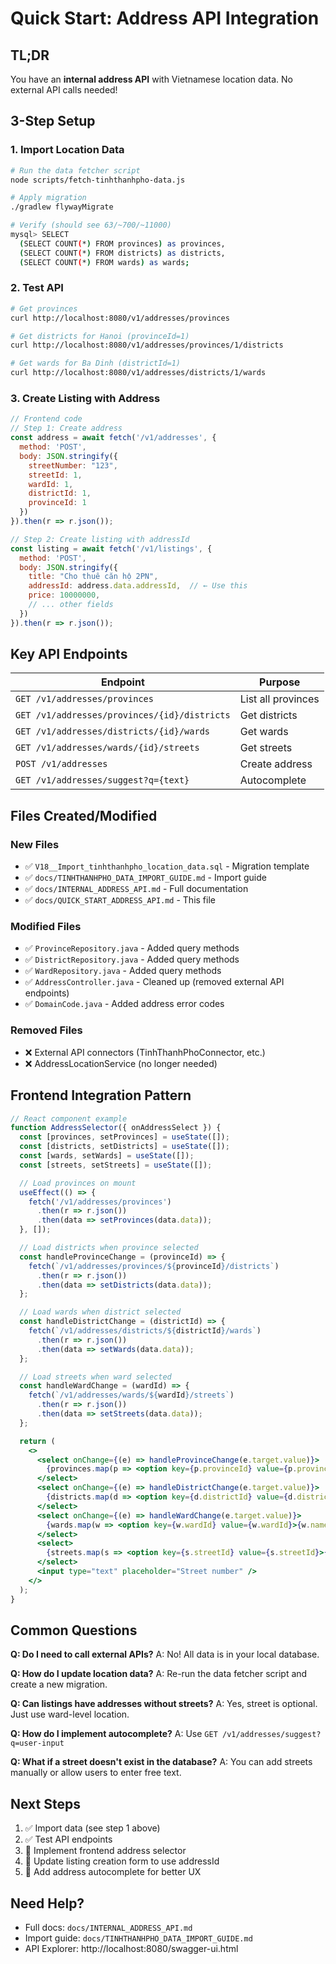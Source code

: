 # Quick Start: Address API Integration

## TL;DR

You have an **internal address API** with Vietnamese location data. No external API calls needed!

## 3-Step Setup

### 1. Import Location Data

```bash
# Run the data fetcher script
node scripts/fetch-tinhthanhpho-data.js

# Apply migration
./gradlew flywayMigrate

# Verify (should see 63/~700/~11000)
mysql> SELECT
  (SELECT COUNT(*) FROM provinces) as provinces,
  (SELECT COUNT(*) FROM districts) as districts,
  (SELECT COUNT(*) FROM wards) as wards;
```

### 2. Test API

```bash
# Get provinces
curl http://localhost:8080/v1/addresses/provinces

# Get districts for Hanoi (provinceId=1)
curl http://localhost:8080/v1/addresses/provinces/1/districts

# Get wards for Ba Dinh (districtId=1)
curl http://localhost:8080/v1/addresses/districts/1/wards
```

### 3. Create Listing with Address

```javascript
// Frontend code
// Step 1: Create address
const address = await fetch('/v1/addresses', {
  method: 'POST',
  body: JSON.stringify({
    streetNumber: "123",
    streetId: 1,
    wardId: 1,
    districtId: 1,
    provinceId: 1
  })
}).then(r => r.json());

// Step 2: Create listing with addressId
const listing = await fetch('/v1/listings', {
  method: 'POST',
  body: JSON.stringify({
    title: "Cho thuê căn hộ 2PN",
    addressId: address.data.addressId,  // ← Use this
    price: 10000000,
    // ... other fields
  })
}).then(r => r.json());
```

## Key API Endpoints

| Endpoint | Purpose |
|----------|---------|
| `GET /v1/addresses/provinces` | List all provinces |
| `GET /v1/addresses/provinces/{id}/districts` | Get districts |
| `GET /v1/addresses/districts/{id}/wards` | Get wards |
| `GET /v1/addresses/wards/{id}/streets` | Get streets |
| `POST /v1/addresses` | Create address |
| `GET /v1/addresses/suggest?q={text}` | Autocomplete |

## Files Created/Modified

### New Files
- ✅ `V18__Import_tinhthanhpho_location_data.sql` - Migration template
- ✅ `docs/TINHTHANHPHO_DATA_IMPORT_GUIDE.md` - Import guide
- ✅ `docs/INTERNAL_ADDRESS_API.md` - Full documentation
- ✅ `docs/QUICK_START_ADDRESS_API.md` - This file

### Modified Files
- ✅ `ProvinceRepository.java` - Added query methods
- ✅ `DistrictRepository.java` - Added query methods
- ✅ `WardRepository.java` - Added query methods
- ✅ `AddressController.java` - Cleaned up (removed external API endpoints)
- ✅ `DomainCode.java` - Added address error codes

### Removed Files
- ❌ External API connectors (TinhThanhPhoConnector, etc.)
- ❌ AddressLocationService (no longer needed)

## Frontend Integration Pattern

```jsx
// React component example
function AddressSelector({ onAddressSelect }) {
  const [provinces, setProvinces] = useState([]);
  const [districts, setDistricts] = useState([]);
  const [wards, setWards] = useState([]);
  const [streets, setStreets] = useState([]);

  // Load provinces on mount
  useEffect(() => {
    fetch('/v1/addresses/provinces')
      .then(r => r.json())
      .then(data => setProvinces(data.data));
  }, []);

  // Load districts when province selected
  const handleProvinceChange = (provinceId) => {
    fetch(`/v1/addresses/provinces/${provinceId}/districts`)
      .then(r => r.json())
      .then(data => setDistricts(data.data));
  };

  // Load wards when district selected
  const handleDistrictChange = (districtId) => {
    fetch(`/v1/addresses/districts/${districtId}/wards`)
      .then(r => r.json())
      .then(data => setWards(data.data));
  };

  // Load streets when ward selected
  const handleWardChange = (wardId) => {
    fetch(`/v1/addresses/wards/${wardId}/streets`)
      .then(r => r.json())
      .then(data => setStreets(data.data));
  };

  return (
    <>
      <select onChange={(e) => handleProvinceChange(e.target.value)}>
        {provinces.map(p => <option key={p.provinceId} value={p.provinceId}>{p.name}</option>)}
      </select>
      <select onChange={(e) => handleDistrictChange(e.target.value)}>
        {districts.map(d => <option key={d.districtId} value={d.districtId}>{d.name}</option>)}
      </select>
      <select onChange={(e) => handleWardChange(e.target.value)}>
        {wards.map(w => <option key={w.wardId} value={w.wardId}>{w.name}</option>)}
      </select>
      <select>
        {streets.map(s => <option key={s.streetId} value={s.streetId}>{s.name}</option>)}
      </select>
      <input type="text" placeholder="Street number" />
    </>
  );
}
```

## Common Questions

**Q: Do I need to call external APIs?**
A: No! All data is in your local database.

**Q: How do I update location data?**
A: Re-run the data fetcher script and create a new migration.

**Q: Can listings have addresses without streets?**
A: Yes, street is optional. Just use ward-level location.

**Q: How do I implement autocomplete?**
A: Use `GET /v1/addresses/suggest?q=user-input`

**Q: What if a street doesn't exist in the database?**
A: You can add streets manually or allow users to enter free text.

## Next Steps

1. ✅ Import data (see step 1 above)
2. ✅ Test API endpoints
3. 📝 Implement frontend address selector
4. 📝 Update listing creation form to use addressId
5. 📝 Add address autocomplete for better UX

## Need Help?

- Full docs: `docs/INTERNAL_ADDRESS_API.md`
- Import guide: `docs/TINHTHANHPHO_DATA_IMPORT_GUIDE.md`
- API Explorer: http://localhost:8080/swagger-ui.html